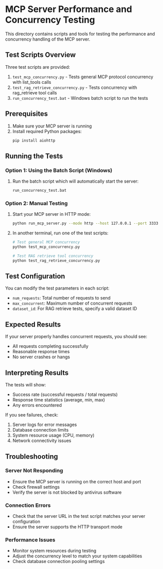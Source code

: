 # MCP Server Performance and Concurrency Testing

This directory contains scripts and tools for testing the performance and concurrency handling of the MCP server.

## Test Scripts Overview

Three test scripts are provided:

1. `test_mcp_concurrency.py` - Tests general MCP protocol concurrency with list_tools calls
2. `test_rag_retrieve_concurrency.py` - Tests concurrency with rag_retrieve tool calls
3. `run_concurrency_test.bat` - Windows batch script to run the tests

## Prerequisites

1. Make sure your MCP server is running
2. Install required Python packages:
   ```bash
   pip install aiohttp
   ```

## Running the Tests

### Option 1: Using the Batch Script (Windows)

1. Run the batch script which will automatically start the server:
   ```bash
   run_concurrency_test.bat
   ```

### Option 2: Manual Testing

1. Start your MCP server in HTTP mode:

   ```bash
   python run_mcp_server.py --mode http --host 127.0.0.1 --port 3333
   ```

2. In another terminal, run one of the test scripts:

   ```bash
   # Test general MCP concurrency
   python test_mcp_concurrency.py

   # Test RAG retrieve tool concurrency
   python test_rag_retrieve_concurrency.py
   ```

## Test Configuration

You can modify the test parameters in each script:

- `num_requests`: Total number of requests to send
- `max_concurrent`: Maximum number of concurrent requests
- `dataset_id`: For RAG retrieve tests, specify a valid dataset ID

## Expected Results

If your server properly handles concurrent requests, you should see:

- All requests completing successfully
- Reasonable response times
- No server crashes or hangs

## Interpreting Results

The tests will show:

- Success rate (successful requests / total requests)
- Response time statistics (average, min, max)
- Any errors encountered

If you see failures, check:

1. Server logs for error messages
2. Database connection limits
3. System resource usage (CPU, memory)
4. Network connectivity issues

## Troubleshooting

### Server Not Responding

- Ensure the MCP server is running on the correct host and port
- Check firewall settings
- Verify the server is not blocked by antivirus software

### Connection Errors

- Check that the server URL in the test script matches your server configuration
- Ensure the server supports the HTTP transport mode

### Performance Issues

- Monitor system resources during testing
- Adjust the concurrency level to match your system capabilities
- Check database connection pooling settings

